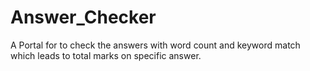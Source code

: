# Answer_Checker
A Portal for to check the answers with word count and keyword match which leads to total marks on specific answer.
